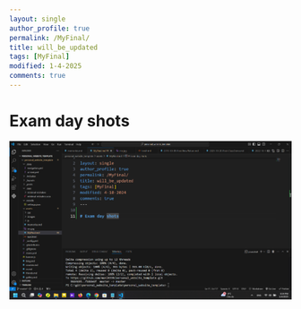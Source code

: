 ```yaml
---
layout: single
author_profile: true
permalink: /MyFinal/
title: will_be_updated
tags: [MyFinal]
modified: 1-4-2025
comments: true
---
```


# Exam day shots
![Exam day shots](assets/images/sa.png)